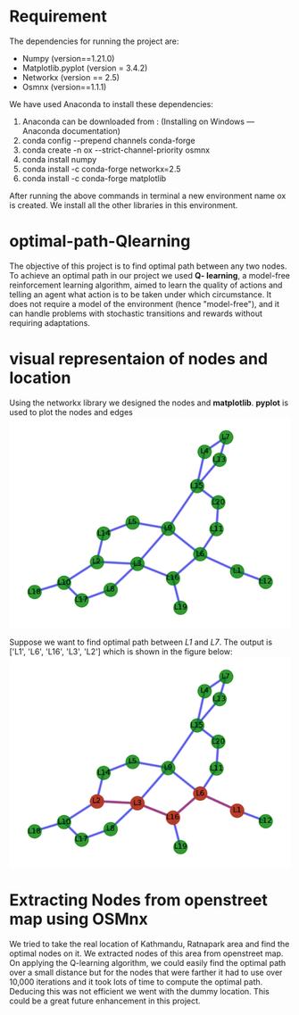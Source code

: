 # Requirement
﻿The dependencies for running the project are:
* Numpy (version==1.21.0)
* Matplotlib.pyplot (version = 3.4.2)
* Networkx (version == 2.5)
* Osmnx (version==1.1.1)


We have used Anaconda to install these dependencies:
1. Anaconda can be downloaded from : (Installing on Windows — Anaconda documentation)
2. conda config --prepend channels conda-forge
3. conda create -n ox --strict-channel-priority osmnx 
4. conda install numpy 
5. conda install -c conda-forge networkx=2.5
6. conda install -c conda-forge matplotlib 


After running the above commands in terminal a new environment name ox is created.
We install all the other libraries in this environment.

# optimal-path-Qlearning
The objective of this project is to find optimal path between any two nodes.
To achieve an optimal path in our project we used **Q- learning**, a model-free
reinforcement learning algorithm, aimed to learn the quality of actions and telling an
agent what action is to be taken under which circumstance. It does not require a model
of the environment (hence "model-free"), and it can handle problems with stochastic
transitions and rewards without requiring adaptations.

# visual representaion of nodes and location
Using the networkx library we designed the nodes and **matplotlib**.
**pyplot** is used to plot the nodes and edges
![map](map.png)

Suppose we want to find optimal path between *L1* and *L7*.
The output is ['L1', 'L6', 'L16', 'L3', 'L2'] which is shown in the figure below:
![optimal_path](optimal_path.png)

# Extracting Nodes from openstreet map using OSMnx
We tried to take the real location of
Kathmandu, Ratnapark area and find the optimal nodes on it. We extracted
nodes of this area from openstreet map. On applying the Q-learning algorithm,
we could easily find the optimal path over a small distance but for the nodes
that were farther it had to use over 10,000 iterations and it took lots of time to
compute the optimal path. Deducing this was not efficient we went with the
dummy location. This could be a great future enhancement in this project.


